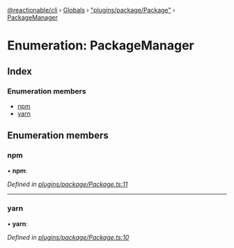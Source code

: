 [@reactionable/cli](../README.md) › [Globals](../globals.md) › ["plugins/package/Package"](../modules/_plugins_package_package_.md) › [PackageManager](_plugins_package_package_.packagemanager.md)

# Enumeration: PackageManager

## Index

### Enumeration members

* [npm](_plugins_package_package_.packagemanager.md#npm)
* [yarn](_plugins_package_package_.packagemanager.md#yarn)

## Enumeration members

###  npm

• **npm**:

*Defined in [plugins/package/Package.ts:11](https://github.com/neilime/reactionable-cli/blob/d0401b5/src/plugins/package/Package.ts#L11)*

___

###  yarn

• **yarn**:

*Defined in [plugins/package/Package.ts:10](https://github.com/neilime/reactionable-cli/blob/d0401b5/src/plugins/package/Package.ts#L10)*
